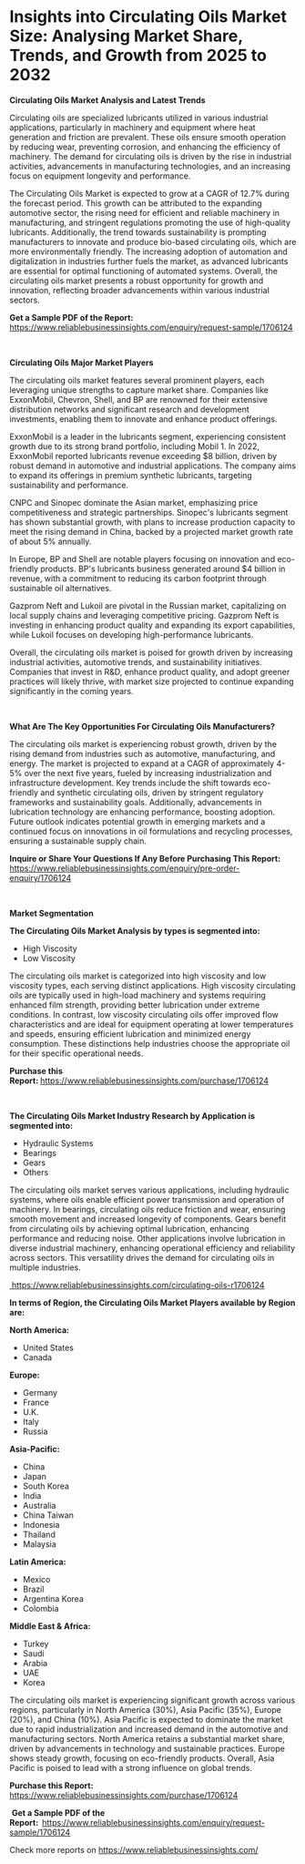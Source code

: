 <p><h1>Insights into Circulating Oils Market Size: Analysing Market Share, Trends, and Growth from 2025 to 2032</h1></p><p><strong>Circulating Oils Market Analysis and Latest Trends</strong></p>
<p><p>Circulating oils are specialized lubricants utilized in various industrial applications, particularly in machinery and equipment where heat generation and friction are prevalent. These oils ensure smooth operation by reducing wear, preventing corrosion, and enhancing the efficiency of machinery. The demand for circulating oils is driven by the rise in industrial activities, advancements in manufacturing technologies, and an increasing focus on equipment longevity and performance.</p><p>The Circulating Oils Market is expected to grow at a CAGR of 12.7% during the forecast period. This growth can be attributed to the expanding automotive sector, the rising need for efficient and reliable machinery in manufacturing, and stringent regulations promoting the use of high-quality lubricants. Additionally, the trend towards sustainability is prompting manufacturers to innovate and produce bio-based circulating oils, which are more environmentally friendly. The increasing adoption of automation and digitalization in industries further fuels the market, as advanced lubricants are essential for optimal functioning of automated systems. Overall, the circulating oils market presents a robust opportunity for growth and innovation, reflecting broader advancements within various industrial sectors.</p></p>
<p><strong>Get a Sample PDF of the Report:&nbsp;</strong> <a href="https://www.reliablebusinessinsights.com/enquiry/request-sample/1706124?utm_campaign=2224&utm_medium=2&utm_source=Github&utm_content=ia&utm_term=27032025&utm_id=circulating-oils">https://www.reliablebusinessinsights.com/enquiry/request-sample/1706124</a></p>
<p>&nbsp;</p>
<p><strong>Circulating Oils Major Market Players</strong></p>
<p><p>The circulating oils market features several prominent players, each leveraging unique strengths to capture market share. Companies like ExxonMobil, Chevron, Shell, and BP are renowned for their extensive distribution networks and significant research and development investments, enabling them to innovate and enhance product offerings.</p><p>ExxonMobil is a leader in the lubricants segment, experiencing consistent growth due to its strong brand portfolio, including Mobil 1. In 2022, ExxonMobil reported lubricants revenue exceeding $8 billion, driven by robust demand in automotive and industrial applications. The company aims to expand its offerings in premium synthetic lubricants, targeting sustainability and performance.</p><p>CNPC and Sinopec dominate the Asian market, emphasizing price competitiveness and strategic partnerships. Sinopec's lubricants segment has shown substantial growth, with plans to increase production capacity to meet the rising demand in China, backed by a projected market growth rate of about 5% annually.</p><p>In Europe, BP and Shell are notable players focusing on innovation and eco-friendly products. BP's lubricants business generated around $4 billion in revenue, with a commitment to reducing its carbon footprint through sustainable oil alternatives.</p><p>Gazprom Neft and Lukoil are pivotal in the Russian market, capitalizing on local supply chains and leveraging competitive pricing. Gazprom Neft is investing in enhancing product quality and expanding its export capabilities, while Lukoil focuses on developing high-performance lubricants.</p><p>Overall, the circulating oils market is poised for growth driven by increasing industrial activities, automotive trends, and sustainability initiatives. Companies that invest in R&D, enhance product quality, and adopt greener practices will likely thrive, with market size projected to continue expanding significantly in the coming years.</p></p>
<p>&nbsp;</p>
<p><strong>What Are The Key Opportunities For Circulating Oils Manufacturers?</strong></p>
<p><p>The circulating oils market is experiencing robust growth, driven by the rising demand from industries such as automotive, manufacturing, and energy. The market is projected to expand at a CAGR of approximately 4-5% over the next five years, fueled by increasing industrialization and infrastructure development. Key trends include the shift towards eco-friendly and synthetic circulating oils, driven by stringent regulatory frameworks and sustainability goals. Additionally, advancements in lubrication technology are enhancing performance, boosting adoption. Future outlook indicates potential growth in emerging markets and a continued focus on innovations in oil formulations and recycling processes, ensuring a sustainable supply chain.</p></p>
<p><strong>Inquire or Share Your Questions If Any Before Purchasing This Report:</strong> <a href="https://www.reliablebusinessinsights.com/enquiry/pre-order-enquiry/1706124?utm_campaign=2224&utm_medium=2&utm_source=Github&utm_content=ia&utm_term=27032025&utm_id=circulating-oils">https://www.reliablebusinessinsights.com/enquiry/pre-order-enquiry/1706124</a></p>
<p>&nbsp;</p>
<p><strong>Market Segmentation</strong></p>
<p><strong>The Circulating Oils Market Analysis by types is segmented into:</strong></p>
<p><ul><li>High Viscosity</li><li>Low Viscosity</li></ul></p>
<p><p>The circulating oils market is categorized into high viscosity and low viscosity types, each serving distinct applications. High viscosity circulating oils are typically used in high-load machinery and systems requiring enhanced film strength, providing better lubrication under extreme conditions. In contrast, low viscosity circulating oils offer improved flow characteristics and are ideal for equipment operating at lower temperatures and speeds, ensuring efficient lubrication and minimized energy consumption. These distinctions help industries choose the appropriate oil for their specific operational needs.</p></p>
<p><strong>Purchase this Report:&nbsp;</strong><a href="https://www.reliablebusinessinsights.com/purchase/1706124?utm_campaign=2224&utm_medium=2&utm_source=Github&utm_content=ia&utm_term=27032025&utm_id=circulating-oils">https://www.reliablebusinessinsights.com/purchase/1706124</a></p>
<p>&nbsp;</p>
<p><strong>The Circulating Oils Market Industry Research by Application is segmented into:</strong></p>
<p><ul><li>Hydraulic Systems</li><li>Bearings</li><li>Gears</li><li>Others</li></ul></p>
<p><p>The circulating oils market serves various applications, including hydraulic systems, where oils enable efficient power transmission and operation of machinery. In bearings, circulating oils reduce friction and wear, ensuring smooth movement and increased longevity of components. Gears benefit from circulating oils by achieving optimal lubrication, enhancing performance and reducing noise. Other applications involve lubrication in diverse industrial machinery, enhancing operational efficiency and reliability across sectors. This versatility drives the demand for circulating oils in multiple industries.</p></p>
<p><a href="https://www.reliablebusinessinsights.com/circulating-oils-r1706124?utm_campaign=2224&utm_medium=2&utm_source=Github&utm_content=ia&utm_term=27032025&utm_id=circulating-oils">&nbsp;https://www.reliablebusinessinsights.com/circulating-oils-r1706124</a></p>
<p><strong>In terms of Region, the Circulating Oils Market Players available by Region are:</strong></p>
<p>
    <p> <strong> North America: </strong>
        <ul>
            <li>United States</li>
            <li>Canada</li>
        </ul>
        </p> 
    <p> <strong> Europe: </strong>
        <ul>
            <li>Germany</li>
            <li>France</li>
            <li>U.K.</li>
            <li>Italy</li>
            <li>Russia</li>
        </ul>
        </p> 
    <p> <strong> Asia-Pacific: </strong>
        <ul>
            <li>China</li>
            <li>Japan</li>
            <li>South Korea</li>
            <li>India</li>
            <li>Australia</li>
            <li>China Taiwan</li>
            <li>Indonesia</li>
            <li>Thailand</li>
            <li>Malaysia</li>
        </ul>
        </p> 
    <p> <strong> Latin America: </strong>
        <ul>
            <li>Mexico</li>
            <li>Brazil</li>
            <li>Argentina Korea</li>
            <li>Colombia</li>
        </ul>
        </p> 
    <p> <strong> Middle East & Africa: </strong>
        <ul>
            <li>Turkey</li>
            <li>Saudi</li>
            <li>Arabia</li>
            <li>UAE</li>
            <li>Korea</li>
        </ul>
    </p>
    </p>
<p><p>The circulating oils market is experiencing significant growth across various regions, particularly in North America (30%), Asia Pacific (35%), Europe (20%), and China (10%). Asia Pacific is expected to dominate the market due to rapid industrialization and increased demand in the automotive and manufacturing sectors. North America retains a substantial market share, driven by advancements in technology and sustainable practices. Europe shows steady growth, focusing on eco-friendly products. Overall, Asia Pacific is poised to lead with a strong influence on global trends.</p></p>
<p><strong>Purchase this Report: </strong><a href="https://www.reliablebusinessinsights.com/purchase/1706124?utm_campaign=2224&utm_medium=2&utm_source=Github&utm_content=ia&utm_term=27032025&utm_id=circulating-oils">https://www.reliablebusinessinsights.com/purchase/1706124</a></p>
<p>&nbsp;<strong>Get a Sample PDF of the Report:&nbsp;&nbsp;</strong><a href="https://www.reliablebusinessinsights.com/enquiry/request-sample/1706124?utm_campaign=2224&utm_medium=2&utm_source=Github&utm_content=ia&utm_term=27032025&utm_id=circulating-oils">https://www.reliablebusinessinsights.com/enquiry/request-sample/1706124</a></p>
<p><strong></strong></p>
<p>Check more reports on <a href="https://www.reliablebusinessinsights.com/?utm_campaign=2224&utm_medium=2&utm_source=Github&utm_content=ia&utm_term=27032025&utm_id=circulating-oils">https://www.reliablebusinessinsights.com/</a></p>